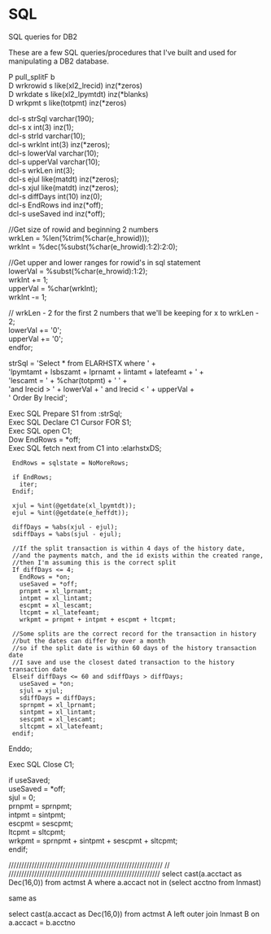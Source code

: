 # SQL
SQL queries for DB2


These are a few SQL queries/procedures that I've built and used for manipulating a DB2 database.

 P pull_splitF     b                                                            
 D wrkrowid        s                   like(xl2_lrecid) inz(*zeros)             
 D wrkdate         s                   like(xl2_lpymtdt) inz(*blanks)           
 D wrkpmt          s                   like(totpmt) inz(*zeros)                 
                                                                                
                                                                                
   dcl-s strSql   varchar(190);                                                 
   dcl-s x        int(3) inz(1);                                                
   dcl-s strId    varchar(10);                                                  
   dcl-s wrkInt   int(3) inz(*zeros);                                           
   dcl-s lowerVal varchar(10);                                                  
   dcl-s upperVal varchar(10);                                                  
   dcl-s wrkLen   int(3);                                                       
   dcl-s ejul     like(matdt) inz(*zeros);                                      
   dcl-s xjul     like(matdt) inz(*zeros);                                      
   dcl-s diffDays int(10) inz(0);                                               
   dcl-s EndRows  ind inz(*off);                                                
   dcl-s useSaved ind inz(*off);                                                
   
   //Get size of rowid and beginning 2 numbers                                        
   wrkLen = %len(%trim(%char(e_hrowid)));                                             
   wrkInt = %dec(%subst(%char(e_hrowid):1:2):2:0);                                    
                                                                                      
   //Get upper and lower ranges for rowid's in sql statement                          
   lowerVal = %subst(%char(e_hrowid):1:2);                                            
   wrkInt += 1;                                                                       
   upperVal = %char(wrkInt);                                                          
   wrkInt -= 1;
   
   // wrkLen - 2 for the first 2 numbers that we'll be keeping
   for x to wrkLen - 2;                                                               
     lowerVal += '0';                                                                 
     upperVal += '0';                                                                 
   endfor;   
   
   strSql = 'Select * from ELARHSTX where ' +                                          
            'lpymtamt + lsbszamt + lprnamt + lintamt + latefeamt + ' +                 
            'lescamt = ' + %char(totpmt) +  ' ' +                                      
            'and lrecid > ' + lowerVal + ' and lrecid < ' +  upperVal +                
            ' Order By lrecid';                                                        
                                                                                       
   Exec SQL Prepare S1 from :strSql;                                                   
   Exec SQL Declare C1 Cursor FOR S1;                                                  
   Exec SQL open C1;                                                                   
   Dow EndRows = *off;                                                                 
     Exec SQL fetch next from C1 into :elarhstxDS;                                     
                                                                                       
     EndRows = sqlstate = NoMoreRows;                                                  
                                                                                       
     if EndRows;                                                                       
       iter;                                                                           
     Endif;                                                                            
                                                                                       
     xjul = %int(@getdate(xl_lpymtdt));
     ejul = %int(@getdate(e_heffdt));                                                 
                                                                                      
     diffDays = %abs(xjul - ejul);                                                    
     sdiffDays = %abs(sjul - ejul);                                                   
                                                                                      
     //If the split transaction is within 4 days of the history date,                 
     //and the payments match, and the id exists within the created range,            
     //then I'm assuming this is the correct split                                    
     If diffDays <= 4;                                                                
       EndRows = *on;                                                                 
       useSaved = *off;                                                               
       prnpmt = xl_lprnamt;                                                           
       intpmt = xl_lintamt;                                                           
       escpmt = xl_lescamt;                                                           
       ltcpmt = xl_latefeamt;                                                         
       wrkpmt = prnpmt + intpmt + escpmt + ltcpmt;                                    
                                                                                      
     //Some splits are the correct record for the transaction in history                   
     //but the dates can differ by over a month                                        
     //so if the split date is within 60 days of the history transaction date         
     //I save and use the closest dated transaction to the history transaction date    
     Elseif diffDays <= 60 and sdiffDays > diffDays;                                  
       useSaved = *on;                                                                 
       sjul = xjul;                                                                    
       sdiffDays = diffDays;                                                           
       sprnpmt = xl_lprnamt;                                                           
       sintpmt = xl_lintamt;                                                           
       sescpmt = xl_lescamt;                                                           
       sltcpmt = xl_latefeamt;                                                         
     endif;                                                                            
                                                                                       
   Enddo;                                                                              
                                                                                       
   Exec SQL Close C1; 
   
   if useSaved;                                                     
     useSaved = *off;                                               
     sjul = 0;                                                      
     prnpmt = sprnpmt;                                              
     intpmt = sintpmt;                                              
     escpmt = sescpmt;                                              
     ltcpmt = sltcpmt;                                              
     wrkpmt = sprnpmt + sintpmt + sescpmt + sltcpmt;                
   endif;          
   
   
   
////////////////////////////////////////////////////////////
// 
///////////////////////////////////////////////////////////
select cast(a.acctact as Dec(16,0)) from actmst A
where a.accact not in (select acctno from lnmast) 	

same as

select cast(a.accact as Dec(16,0)) from actmst A 
left outer join lnmast B on a.accact = b.acctno



   
